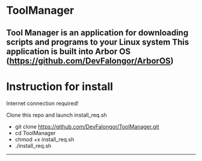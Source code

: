 # ToolManager
Tool Manager is an application for downloading scripts and programs to your Linux system
This application is built into Arbor OS (https://github.com/DevFalongor/ArborOS)
---
# Instruction for install
Internet connection required!

Clone this repo and launch install_req.sh
 + git clone https://github.com/DevFalongor/ToolManager.git
 + cd ToolManager
 + chmod +x install_req.sh
 + ./install_req.sh
---
